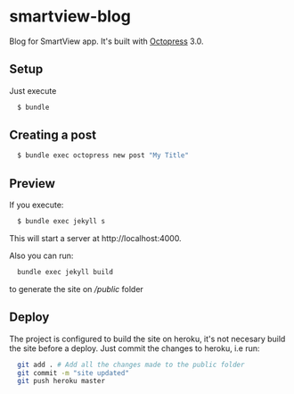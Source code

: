 # smartview-blog
Blog for SmartView app. It's built with [Octopress](https://github.com/octopress/octopress) 3.0.

## Setup

Just execute

```sh
  $ bundle
```

## Creating a post

```sh
  $ bundle exec octopress new post "My Title"
```

## Preview

If you execute:

```sh
  $ bundle exec jekyll s
```

This will start a server at http://localhost:4000.

Also you can run:

```sh
  bundle exec jekyll build
```
to generate the site on */public* folder

## Deploy

The project is configured to build the site on heroku, it's not necesary build the site before a deploy. 
Just commit the changes to heroku, i.e run:

```sh
  git add . # Add all the changes made to the public folder
  git commit -m "site updated"
  git push heroku master
```
